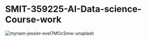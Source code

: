 # SMIT-359225-AI-Data-science-Course-work
![myriam-jessier-eveI7MOcSmw-unsplash](https://github.com/user-attachments/assets/c81dcb88-bbd6-4549-b7b2-f09bb6fe9090)
